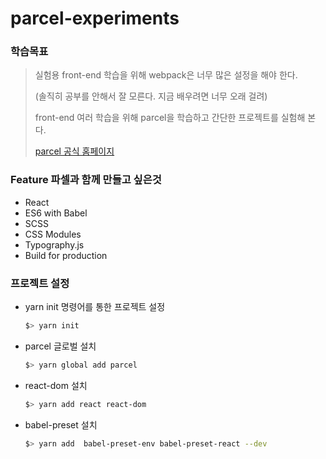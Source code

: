 # parcel-experiments

### 학습목표

> 실험용 front-end 학습을 위해 webpack은 너무 많은 설정을 해야 한다.
>
> (솔직히 공부를 안해서 잘 모른다. 지금 배우려면 너무 오래 걸려)
>
> front-end 여러 학습을 위해 parcel을 학습하고 간단한 프로젝트를 실험해 본다.
>
> [parcel 공식 홈페이지](https://parceljs.org/)



### Feature 파셀과 함께 만들고 싶은것

- React
- ES6 with Babel
- SCSS
- CSS Modules
- Typography.js
- Build for production



### 프로젝트 설정

- yarn init 명령어를 통한 프로젝트 설정

  ``` bash
  $> yarn init
  ```

- parcel 글로벌 설치

  ```bash
  $> yarn global add parcel
  ```

- react-dom 설치

  ```bash
  $> yarn add react react-dom
  ```

- babel-preset 설치

  ```bash
  $> yarn add  babel-preset-env babel-preset-react --dev
  ```

  